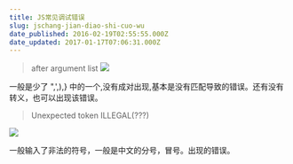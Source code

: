 ```yaml
---
title: JS常见调试错误
slug: jschang-jian-diao-shi-cuo-wu
date_published: 2016-02-19T02:55:55.000Z
date_updated: 2017-01-17T07:06:31.000Z
---
```


> after argument list
> ![](/content/images/2016/02/OGJ--D6SZI-3-_4NLOQC-QH.png)

一般是少了 ",',),} 中的一个,没有成对出现,基本是没有匹配导致的错误。还有没有转义，也可以出现该错误。

> Unexpected token ILLEGAL(???)

![](/content/images/2016/02/SFI354----1EW--_4F-T0K4.png)

一般输入了非法的符号，一般是中文的分号，冒号。出现的错误。
